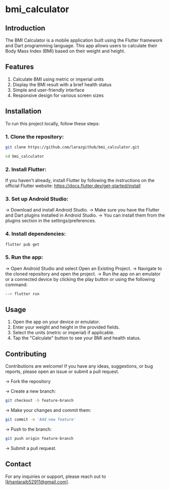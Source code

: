 # bmi_calculator

## Introduction

The BMI Calculator is a mobile application built using the Flutter framework and Dart programming language. This app allows users to calculate their Body Mass Index (BMI) based on their weight and height.

## Features

1. Calculate BMI using metric or imperial units
2. Display the BMI result with a brief health status
3. Simple and user-friendly interface
4. Responsive design for various screen sizes

## Installation

To run this project locally, follow these steps:

### 1. Clone the repository:

```sh
git clone https://github.com/larazgithub/bmi_calculator.git

cd bmi_calculator
```
### 2. Install Flutter:

If you haven't already, install Flutter by following the instructions on the official Flutter website: 
https://docs.flutter.dev/get-started/install

### 3. Set up Android Studio:

-> Download and install Android Studio.
-> Make sure you have the Flutter and Dart plugins installed in Android Studio. 
-> You can install them from the plugins section in the settings/preferences. 

### 4. Install dependencies:

```sh
flutter pub get
```
### 5. Run the app:

-> Open Android Studio and select Open an Existing Project.
-> Navigate to the cloned repository and open the project.
-> Run the app on an emulator or a connected device by clicking the play button or using the following command:
```sh
--> flutter run
```
## Usage

1. Open the app on your device or emulator.
2. Enter your weight and height in the provided fields.
3. Select the units (metric or imperial) if applicable.
4. Tap the "Calculate" button to see your BMI and health status.


## Contributing

Contributions are welcome! If you have any ideas, suggestions, or bug reports, please open an issue or submit a pull request.

-> Fork the repository

-> Create a new branch:
```sh
git checkout -b feature-branch
```
-> Make your changes and commit them: 
```sh
git commit -m 'Add new feature'
```
-> Push to the branch: 
```sh
git push origin feature-branch
```
-> Submit a pull request.

## Contact

For any inquiries or support, please reach out to [khanlaraib52911@gmail.com].
